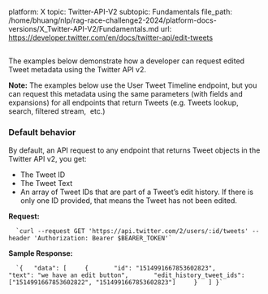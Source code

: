 platform: X
topic: Twitter-API-V2
subtopic: Fundamentals
file_path: /home/bhuang/nlp/rag-race-challenge2-2024/platform-docs-versions/X_Twitter-API-V2/Fundamentals.md
url: https://developer.twitter.com/en/docs/twitter-api/edit-tweets

## 

The examples below demonstrate how a developer can request edited Tweet metadata using the Twitter API v2. 

**Note:** The examples below use the User Tweet Timeline endpoint, but you can request this metadata using the same parameters (with fields and expansions) for all endpoints that return Tweets (e.g. Tweets lookup, search, filtered stream,  etc.)

### Default behavior

By default, an API request to any endpoint that returns Tweet objects in the Twitter API v2, you get:

* The Tweet ID
* The Tweet Text
* An array of Tweet IDs that are part of a Tweet’s edit history. If there is only one ID provided, that means the Tweet has not been edited.

**Request:**

      `curl --request GET 'https://api.twitter.com/2/users/:id/tweets' --header 'Authorization: Bearer $BEARER_TOKEN'`
    

**Sample Response:**

      `{   "data": [     {       "id": "1514991667853602823",       "text": "we have an edit button",       "edit_history_tweet_ids": ["1514991667853602822", "1514991667853602823"]     }   ] }`